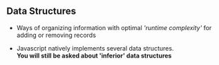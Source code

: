## Data Structures
  - Ways of organizing information with optimal *'runtime complexity'* for
    adding or removing records
  
  - Javascript natively implements several data structures.  
    **You will still be asked about 'inferior' data structures**